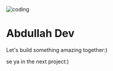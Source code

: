 
  <img src="https://cdn.dribbble.com/users/1732368/screenshots/6553872/web_developer.gif" alt="coding">


# Abdullah Dev
Let's build something amazing together:)

se ya in the next project:)

